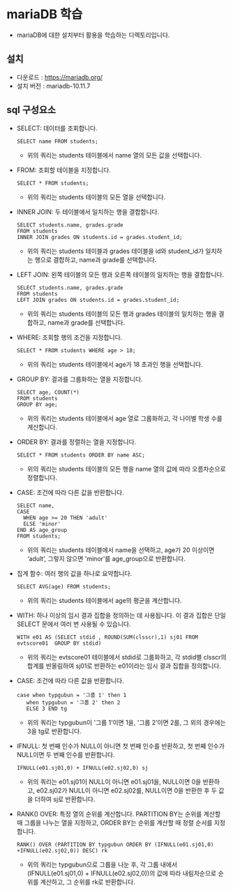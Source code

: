 # mariaDB 학습

* mariaDB에 대한 설치부터 활용을 학습하는 디렉토리입니다.

## 설치 

* 다운로드 : https://mariadb.org/
* 설치 버전 : mariadb-10.11.7

## sql 구성요소

* SELECT: 데이터를 조회합니다.
  ```
  SELECT name FROM students;
  ```
  - 위의 쿼리는 students 테이블에서 name 열의 모든 값을 선택합니다.
    
* FROM: 조회할 테이블을 지정합니다.
  ```
  SELECT * FROM students;
  ```
  - 위의 쿼리는 students 테이블의 모든 열을 선택합니다.
* INNER JOIN: 두 테이블에서 일치하는 행을 결합합니다.
  ```
  SELECT students.name, grades.grade 
  FROM students 
  INNER JOIN grades ON students.id = grades.student_id;
  ```
  - 위의 쿼리는 students 테이블과 grades 테이블을 id와 student_id가 일치하는 행으로 결합하고, name과 grade를 선택합니다.
* LEFT JOIN: 왼쪽 테이블의 모든 행과 오른쪽 테이블의 일치하는 행을 결합합니다.
  ```
  SELECT students.name, grades.grade 
  FROM students 
  LEFT JOIN grades ON students.id = grades.student_id;
  ```
  - 위의 쿼리는 students 테이블의 모든 행과 grades 테이블의 일치하는 행을 결합하고, name과 grade를 선택합니다.
* WHERE: 조회할 행의 조건을 지정합니다.
  ```
  SELECT * FROM students WHERE age > 18;
  ```
  - 위의 쿼리는 students 테이블에서 age가 18 초과인 행을 선택합니다.
* GROUP BY: 결과를 그룹화하는 열을 지정합니다.
  ```
  SELECT age, COUNT(*) 
  FROM students 
  GROUP BY age;
  ```
  - 위의 쿼리는 students 테이블에서 age 열로 그룹화하고, 각 나이별 학생 수를 계산합니다.
* ORDER BY: 결과를 정렬하는 열을 지정합니다.
  ```
  SELECT * FROM students ORDER BY name ASC;
  ```
  - 위의 쿼리는 students 테이블의 모든 행을 name 열의 값에 따라 오름차순으로 정렬합니다.
* CASE: 조건에 따라 다른 값을 반환합니다.
  ```
  SELECT name, 
  CASE 
    WHEN age >= 20 THEN 'adult'
    ELSE 'minor'
  END AS age_group
  FROM students;
  ```
  - 위의 쿼리는 students 테이블에서 name을 선택하고, age가 20 이상이면 ‘adult’, 그렇지 않으면 'minor’를 age_group으로 반환합니다.
* 집계 함수: 여러 행의 값을 하나로 요약합니다.
  ```
  SELECT AVG(age) FROM students;
  ```
  - 위의 쿼리는 students 테이블에서 age의 평균을 계산합니다.
* WITH: 하나 이상의 임시 결과 집합을 정의하는 데 사용됩니다. 이 결과 집합은 단일 SELECT 문에서 여러 번 사용될 수 있습니다.
  ```
  WITH e01 AS (SELECT stdid , ROUND(SUM(clsscr),1) sj01 FROM evtscore01  GROUP BY stdid)
  ```
  - 위의 쿼리는 evtscore01 테이블에서 stdid로 그룹화하고, 각 stdid별 clsscr의 합계를 반올림하여 sj01로 반환하는 e01이라는 임시 결과 집합을 정의합니다.
* CASE: 조건에 따라 다른 값을 반환합니다.
  ```
  case when typgubun = '그룹 1' then 1
     when typgubun = '그룹 2' then 2
     ELSE 3 END tg
  ```
  - 위의 쿼리는 typgubun이 '그룹 1’이면 1을, '그룹 2’이면 2를, 그 외의 경우에는 3을 tg로 반환합니다.
* IFNULL: 첫 번째 인수가 NULL이 아니면 첫 번째 인수를 반환하고, 첫 번째 인수가 NULL이면 두 번째 인수를 반환합니다.
  ```
  IFNULL(e01.sj01,0) + IFNULL(e02.sj02,0) sj
  ```
  - 위의 쿼리는 e01.sj01이 NULL이 아니면 e01.sj01을, NULL이면 0을 반환하고, e02.sj02가 NULL이 아니면 e02.sj02를, NULL이면 0을 반환한 후 두 값을 더하여 sj로 반환합니다.
* RANK() OVER: 특정 열의 순위를 계산합니다. PARTITION BY는 순위를 계산할 때 그룹을 나누는 열을 지정하고, ORDER BY는 순위를 계산할 때 정렬 순서를 지정합니다.
  ```
  RANK() OVER (PARTITION BY typgubun ORDER BY (IFNULL(e01.sj01,0) +IFNULL(e02.sj02,0)) DESC) rk
  ```
  - 위의 쿼리는 typgubun으로 그룹을 나눈 후, 각 그룹 내에서 (IFNULL(e01.sj01,0) + IFNULL(e02.sj02,0))의 값에 따라 내림차순으로 순위를 계산하고, 그 순위를 rk로 반환합니다.
